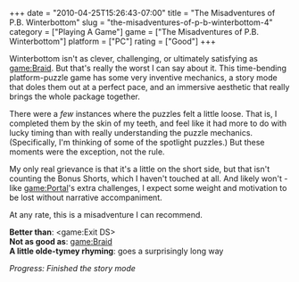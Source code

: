 +++
date = "2010-04-25T15:26:43-07:00"
title = "The Misadventures of P.B. Winterbottom"
slug = "the-misadventures-of-p-b-winterbottom-4"
category = ["Playing A Game"]
game = ["The Misadventures of P.B. Winterbottom"]
platform = ["PC"]
rating = ["Good"]
+++

Winterbottom isn't as clever, challenging, or ultimately satisfying as <game:Braid>.  But that's really the worst I can say about it.  This time-bending platform-puzzle game has some very inventive mechanics, a story mode that doles them out at a perfect pace, and an immersive aesthetic that really brings the whole package together.

There were a <i>few</i> instances where the puzzles felt a little loose.  That is, I completed them by the skin of my teeth, and feel like it had more to do with lucky timing than with really understanding the puzzle mechanics.  (Specifically, I'm thinking of some of the spotlight puzzles.)  But these moments were the exception, not the rule.

My only real grievance is that it's a little on the short side, but that isn't counting the Bonus Shorts, which I haven't touched at all.  And likely won't - like <game:Portal>'s extra challenges, I expect some weight and motivation to be lost without narrative accompaniment.

At any rate, this is a misadventure I can recommend.

<b>Better than</b>: <game:Exit DS>  
<b>Not as good as</b>: <game:Braid>  
<b>A little olde-tymey rhyming</b>: goes a surprisingly long way

<i>Progress: Finished the story mode</i>
